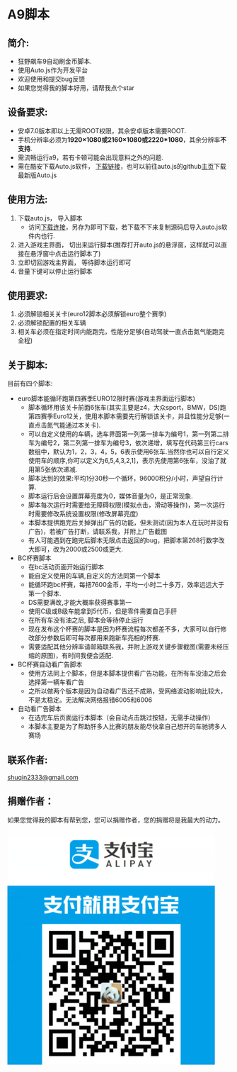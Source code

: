 # A9脚本
## 简介:
* 狂野飙车9自动刷金币脚本.
* 使用Auto.js作为开发平台
* 欢迎使用和提交bug反馈
* 如果您觉得我的脚本好用，请帮我点个star

## 设备要求:
* 安卓7.0版本即以上无需ROOT权限，其余安卓版本需要ROOT.
* 手机分辨率必须为**1920×1080或2160×1080或2220*1080**，其余分辨率**不支持**.
* 需流畅运行a9，若有卡顿可能会出现意料之外的问题.
* 需在酷安下载Auto.js软件， [下载链接](https://www.coolapk.com/apk/org.autojs.autojs)，也可以前往auto.js的github[主页](https://github.com/hyb1996/Auto.js)下载最新版Auto.js

## 使用方法:
1. 下载auto.js， 导入脚本
    * 访问[下载连接](https://raw.githubusercontent.com/zlsq/A9/master/euro12.js)，另存为即可下载，若下载不下来复制源码后导入auto.js软件内也行.
2. 进入游戏主界面， 切出来运行脚本(推荐打开auto.js的悬浮窗，这样就可以直接在悬浮窗中点击运行脚本了)
3. 立即切回游戏主界面， 等待脚本运行即可
4. 音量下键可以停止运行脚本

## 使用要求:
1. 必须解锁相关关卡(euro12脚本必须解锁euro整个赛季)
2. 必须解锁配置的相关车辆
3. 相关车必须在指定时间内能跑完，性能分足够(自动驾驶一直点击氮气能跑完全程)

## 关于脚本:
目前有四个脚本:
* euro脚本能循环跑第四赛季EURO12限时赛(游戏主界面运行脚本)
    * 脚本循环用该关卡前面6张车(其实主要是z4，大众sport，BMW，DS)跑第四赛季Euro12关，使用本脚本需要先行解锁该关卡，并且性能分足够(一直点击氮气能通过本关卡).
    * 可以自定义使用的车辆，选车界面第一列第一排车为编号1，第一列第二排车为编号2，第二列第一排车为编号3，依次递增，填写在代码第三行cars数组中，默认为1，2，3，4，5，6表示使用6张车.当然你也可以自行定义使用车的顺序,你可以定义为6,5,4,3,2,1]，表示先使用第6张车，没油了就用第5张依次递减.
    * 脚本达到的效果:平均1分30秒一个循环，96000积分/小时，声望自行计算.
    * 脚本运行后会设置屏幕亮度为0，媒体音量为0，是正常现象.
    * 脚本每次运行时需要给无障碍权限(模拟点击，滑动等操作)，第一次运行时需要修改系统设置权限(修改屏幕亮度)
    * 本脚本提供跑完后关掉弹出广告的功能，但未测试(因为本人在玩时并没有广告)，若被广告打断，请联系我，并附上广告截图
    * 有人可能遇到在跑完后脚本无限点击返回的bug，把脚本第268行数字改大即可，改为2000或2500或更大.
* BC杯赛脚本
    * 在bc活动页面开始运行脚本
    * 能自定义使用的车辆,自定义的方法同第一个脚本
    * 能循环跑bc杯赛，每把7600金币，平均一小时二十多万，效率远远大于第一个脚本.
    * DS需要满改,才能大概率获得赛事第一
    * 使用C级或B级车能拿到5代币，但是零件需要自己手肝
    * 在所有车没有油之后, 脚本会等待停止运行
    * 现在发布这个杯赛的脚本是因为杯赛流程每次都差不多，大家可以自行修改部分参数后即可每次都用来跑新车亮相的杯赛.
    * 需要适配其他分辨率请邮箱联系我，并附上游戏关键步骤截图(需要未经压缩的原图)，有时间我便会适配.
* BC杯赛自动看广告脚本
    * 使用方法同上个脚本，但是本脚本提供看广告功能，在所有车没油之后会选择第一辆车看广告
    * 之所以做两个版本是因为自动看广告还不成熟，受网络波动影响比较大，不是太稳定。无法解决网络报错6005和6006
* 自动看广告脚本
    * 在选完车后页面运行本脚本（会自动点击跳过按钮，无需手动操作）
    * 本脚本主要是为了帮助肝多人比赛的朋友能尽快拿自己想开的车驰骋多人赛场
## 联系作者:
shuqin2333@gmail.com

## 捐赠作者：
如果您觉得我的脚本有帮到您，您可以捐赠作者，您的捐赠将是我最大的动力。
![alipay](alipay.png)

